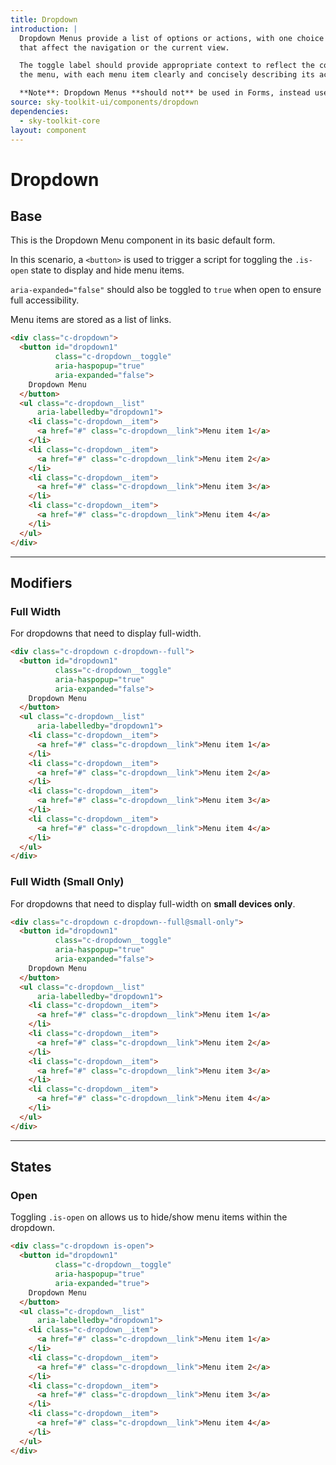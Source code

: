 ```yaml
---
title: Dropdown
introduction: |
  Dropdown Menus provide a list of options or actions, with one choice per line,
  that affect the navigation or the current view.

  The toggle label should provide appropriate context to reflect the contents of
  the menu, with each menu item clearly and concisely describing its action.

  **Note**: Dropdown Menus **should not** be used in Forms, instead use `.c-form-select`.
source: sky-toolkit-ui/components/dropdown
dependencies:
  - sky-toolkit-core
layout: component
---
```


# Dropdown

## Base

This is the Dropdown Menu component in its basic default form.

In this scenario, a `<button>` is used to trigger a script for toggling the
`.is-open` state to display and hide menu items.

`aria-expanded="false"` should also be toggled to `true` when open to ensure
full accessibility.

Menu items are stored as a list of links.

```html
<div class="c-dropdown">
  <button id="dropdown1"
          class="c-dropdown__toggle"
          aria-haspopup="true"
          aria-expanded="false">
    Dropdown Menu
  </button>
  <ul class="c-dropdown__list"
      aria-labelledby="dropdown1">
    <li class="c-dropdown__item">
      <a href="#" class="c-dropdown__link">Menu item 1</a>
    </li>
    <li class="c-dropdown__item">
      <a href="#" class="c-dropdown__link">Menu item 2</a>
    </li>
    <li class="c-dropdown__item">
      <a href="#" class="c-dropdown__link">Menu item 3</a>
    </li>
    <li class="c-dropdown__item">
      <a href="#" class="c-dropdown__link">Menu item 4</a>
    </li>
  </ul>
</div>
```

---

## Modifiers

### Full Width

For dropdowns that need to display full-width.

```html
<div class="c-dropdown c-dropdown--full">
  <button id="dropdown1"
          class="c-dropdown__toggle"
          aria-haspopup="true"
          aria-expanded="false">
    Dropdown Menu
  </button>
  <ul class="c-dropdown__list"
      aria-labelledby="dropdown1">
    <li class="c-dropdown__item">
      <a href="#" class="c-dropdown__link">Menu item 1</a>
    </li>
    <li class="c-dropdown__item">
      <a href="#" class="c-dropdown__link">Menu item 2</a>
    </li>
    <li class="c-dropdown__item">
      <a href="#" class="c-dropdown__link">Menu item 3</a>
    </li>
    <li class="c-dropdown__item">
      <a href="#" class="c-dropdown__link">Menu item 4</a>
    </li>
  </ul>
</div>
```

### Full Width (Small Only)

For dropdowns that need to display full-width on **small devices only**.

```html
<div class="c-dropdown c-dropdown--full@small-only">
  <button id="dropdown1"
          class="c-dropdown__toggle"
          aria-haspopup="true"
          aria-expanded="false">
    Dropdown Menu
  </button>
  <ul class="c-dropdown__list"
      aria-labelledby="dropdown1">
    <li class="c-dropdown__item">
      <a href="#" class="c-dropdown__link">Menu item 1</a>
    </li>
    <li class="c-dropdown__item">
      <a href="#" class="c-dropdown__link">Menu item 2</a>
    </li>
    <li class="c-dropdown__item">
      <a href="#" class="c-dropdown__link">Menu item 3</a>
    </li>
    <li class="c-dropdown__item">
      <a href="#" class="c-dropdown__link">Menu item 4</a>
    </li>
  </ul>
</div>
```

---

## States

### Open

Toggling `.is-open` on allows us to hide/show menu items within the dropdown.

```html
<div class="c-dropdown is-open">
  <button id="dropdown1"
          class="c-dropdown__toggle"
          aria-haspopup="true"
          aria-expanded="true">
    Dropdown Menu
  </button>
  <ul class="c-dropdown__list"
      aria-labelledby="dropdown1">
    <li class="c-dropdown__item">
      <a href="#" class="c-dropdown__link">Menu item 1</a>
    </li>
    <li class="c-dropdown__item">
      <a href="#" class="c-dropdown__link">Menu item 2</a>
    </li>
    <li class="c-dropdown__item">
      <a href="#" class="c-dropdown__link">Menu item 3</a>
    </li>
    <li class="c-dropdown__item">
      <a href="#" class="c-dropdown__link">Menu item 4</a>
    </li>
  </ul>
</div>
```
